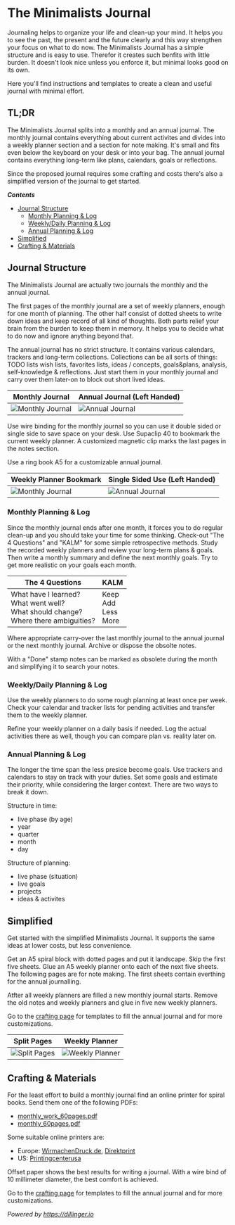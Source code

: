 # The Minimalists Journal


Journaling helps to organize your life and clean-up your mind. It helps you to see the past, the present and the future clearly and this way strengthen your focus on what to do now. The Minimalists Journal has a simple structure and is easy to use. Therefor it creates such benfits with little burden. It doesn't look nice unless you enforce it, but minimal looks good on its own.

Here you'll find instructions and templates to create a clean and useful journal with minimal effort.

## TL;DR
The Minimalists Journal splits into a monthly and an annual journal. The monthly journal contains everything about current activites and divides into a weekly planner section and a section for note making. It's small and fits even below the keyboard on your desk or into your bag. The annual journal contains everything long-term like plans, calendars, goals or reflections. 

Since the proposed journal requires some crafting and costs there's also a simplified version of the journal to get started.

***Contents***
* [Journal Structure](#journal-structure)
  * [Monthly Planning & Log](#monthly-planning--log)
  * [Weekly/Daily Planning & Log](#weeklydaily-planning--log)
  * [Annual Planning & Log](#annual-planning--log)
* [Simplified](#simplified)
* [Crafting & Materials](#crafting--materials)

## Journal Structure

The Minimalists Journal are actually two journals the monthly and the annual journal.

The first pages of the monthly journal are a set of weekly planners, enough for one month of planning. The other half consist of dotted sheets to write down ideas and keep record of all kind of thoughts. Both parts relief your brain from the burden to keep them in memory. It helps you to decide what to do now and ignore anything beyond that.

The annual journal has no strict structure. It contains various calendars, trackers and long-term collections. Collections can be all sorts of things: TODO lists wish lists, favorites lists, ideas / concepts, goals&plans, analysis, self-knowledge & reflections. Just start them in your monthly journal and carry over them later-on to block out short lived ideas.

| Monthly Journal | Annual Journal (Left Handed) |
| --- | --- |
| ![Monthly Journal](../../raw/main/media/P1050266.JPG) | ![Annual Journal](../../raw/main/media/P1050275.JPG) |

Use wire binding for the monthly journal so you can use it double sided or single side to save space on your desk. Use Supaclip 40 to bookmark the current weekly planner. A customized magnetic clip marks the last pages in the notes section.

Use a ring book A5 for a customizable annual journal.

| Weekly Planner Bookmark | Single Sided Use (Left Handed) |
| --- | --- |
| ![Monthly Journal](../../raw/main/media/P1050267.JPG) | ![Annual Journal](../../raw/main/media/P1050269.JPG) |

### Monthly Planning & Log

Since the monthly journal ends after one month, it forces you to do regular clean-up and you should take your time for some thinking. Check-out "The 4 Questions" and "KALM" for some simple retrospective methods. Study the recorded weekly planners and review your long-term plans & goals. Then write a monthly summary and define the next monthly goals. Try to get more realistic on your goals each month.

| The 4 Questions | KALM |
| --- | --- |
| What have I learned?<br/>What went well?<br/>What should change?<br/>Where there ambiguities? | Keep<br/>Add<br/>Less<br/>More |

Where appropriate carry-over the last monthly journal to the annual journal or the next monthly journal. Archive or dispose the obsolte notes.

With a "Done" stamp notes can be marked as obsolete during the month and simplifying it to search your notes.

### Weekly/Daily Planning & Log

Use the weekly planners to do some rough planning at least once per week. Check your calendar and tracker lists for pending activities and transfer them to the weekly planner.

Refine your weekly planner on a daily basis if needed. Log the actual activities there as well, though you can compare plan vs. reality later on.

### Annual Planning & Log

The longer the time span the less presice become goals. Use trackers and calendars to stay on track with your duties. Set some goals and estimate their priority, while considering the larger context. There are two ways to break it down.

Structure in time:
* live phase (by age)
* year
* quarter
* month
* day

Structure of planning:
* live phase (situation)
* live goals
* projects
* ideas & activites

## Simplified

Get started with the simplified Minimalists Journal. It supports the same ideas at lower costs, but less convenience.

Get an A5 spiral block with dotted pages and put it landscape. Skip the first five sheets. Glue an A5 weekly planner onto each of the next five sheets. The following pages are for note making. The first sheets contain everthing for the annual journalling.

Atfter all weekly planners are filled a new monthly journal starts. Remove the old notes and weekly planners and glue in five new weekly planners.

Go to the [crafting page](CRAFTING.md) for templates to fill the annual journal and for more customizations.

| Split Pages | Weekly Planner |
| --- | --- |
| ![Split Pages](../../raw/main/media/P1050271.JPG) | ![Weekly Planner](../../raw/main/media/P1050270.JPG) |

## Crafting & Materials

For the least effort to build a monthly journal find an online printer for spiral books. Send them one of the following PDFs:
* [monthly_work_60pages.pdf](../../raw/main/pdf/books/monthly_work_60pages.pdf)
* [monthly_60pages.pdf](../../raw/main/pdf/books/monthly_60pages.pdf)

Some suitable online printers are:
* Europe: [WirmachenDruck.de](https://www.wir-machen-druck.de), [Direktprint](direktprint.de)
* US: [Printingcenterusa](https://www.printingcenterusa.com)

Offset paper shows the best results for writing a journal. With a wire bind of 10 millimeter diameter, the best comfort is achieved. 

Go to the [crafting page](CRAFTING.md) for templates to fill the annual journal and for more customizations.


*Powered by https://dillinger.io*
